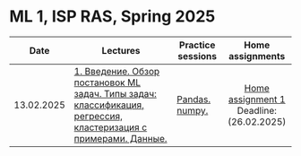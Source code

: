 # ML 1, ISP RAS, Spring 2025

|Date| Lectures | Practice sessions | Home assignments|
|----|----|----| :----: |
| 13.02.2025 | [1. Введение. Обзор постановок ML задач. Типы задач: классификация, регрессия, кластеризация с примерами. Данные.](./lectures/lecture1/) | [Pandas. numpy.](./seminars/seminar1/01_numpy_pandas_student.ipynb) | [Home assignment 1](./hw/hw1/student/ISP_HW1_NUMPY&PANDAS.ipynb) <br> Deadline: (26.02.2025)|
<!--
|  | [2. Линейная регрессия через наименьшее отклонение и максимум правдоподобия. Онлайн и оффлайн постановка обучения. ](./lectures/lecture2/) | [Обработка данных.](./seminars/seminar2/02_data_processing_student.ipynb) | |
|  | [3. Оптимизация. От решения линейной системы к GD, ускорение, Ньютон, SGD. Особенности сходимости.](./lectures/lecture3/) | [Метрика качества. KNN. Sklearn](./seminars/seminar3/03_knn_metrics_sklearn.ipynb) |  [Home assignment 2]() <br> Deadline: | 
|  | [4. Субградиентный спуск. AdaGrad, Adam. Регуляризация l_1, l_2. Проксимальный оператор](./lectures/lecture4/) | [Валидация. Подбор гипепараметров. Регуляризация](./seminars/seminar4/04_regularization_hyperopt_validation.ipynb) |  | 
|  | [5. Логистическая регрессия](./lectures/lecture5/) | [Многоклассовая классификация](./seminars/seminar5/) |  |
|  | [6. PCA & friends](./lectures/lecture6/) | [Задача кластеризации](./seminars/seminar6/) |  |
|  | [7. SVM](./lectures/lecture7/) | [SVM](./seminars/seminar7/) |  |
|  | [8. Решающие деревья](./lectures/lecture8/) | [Решающие деревья](./seminars/seminar8/) |  |
|  | [9. Ансамблирование](./lectures/lecture9/) | [Разбор домашних заданий по темам 1 - 9]() |  |
|  | [10. Градиентный бустинг.](./lectures/lecture10/) | [Градиентный бустинг. Сравнение библиотек.](./seminars/seminar10/) |  |
|  | [11. Градиентный бустинг.](./lectures/lecture11/) | [Матрично-векторное дифференцирование.](./seminars/seminar11/) |  |
|  | [12. Введение в DL.](./lectures/lecture12/) | [Библиотеки автоматического дифференцирования. Pytorch. Обучаем свою первую рекуррентную сеть.](./seminars/seminar12/) |  |
|  | [13. Введение в DL.](./lectures/lecture13/) | [Советы по обучению нейронных сетей.](./seminars/seminar13/) |  |
-->
